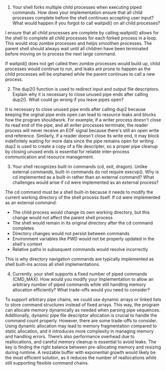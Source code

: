 1. Your shell forks multiple child processes when executing piped commands. How does your implementation ensure that all child processes complete before the shell continues accepting user input? What would happen if you forgot to call waitpid() on all child processes?

I ensure that all child processes are complete by calling waitpid() allows for the shell to complete all child processes for each forked process in a loop. This would stop zombie processes and helps smoothen processes. The parent shell should always wait until all children have been terminated before moving on to process the next large command.

If waitpid() does not get called then zombie processes would build up, child processes would continue to run, and leaks are prone to happen as the child processes will be orphaned while the parent continues to call a new process.


2. The dup2() function is used to redirect input and output file descriptors. Explain why it is necessary to close unused pipe ends after calling dup2(). What could go wrong if you leave pipes open?

It is necessary to close unused pipe ends after calling dup2 because keeping the orginal pipe ends open can lead to resource leaks and blocks how the program shouldwork. For example, if a writer process doesn't close its read end of the pipe, and all writer processes terminate, the reader process will never receive an EOF signal because there's still an open write end reference. Similarly, if a reader doesn't close its write end, it may block indefinitely waiting for more data since the pipe remains open for writing. dup2 is used to create a copy of a file descripter, so a proper pipe cleanup by closing unused ends is essential for reliable inter-process communication and resource management.

3. Your shell recognizes built-in commands (cd, exit, dragon). Unlike external commands, built-in commands do not require execvp(). Why is cd implemented as a built-in rather than an external command? What challenges would arise if cd were implemented as an external process?

The cd command must be a shell built-in because it needs to modify the current working directory of the shell process itself. If cd were implemented as an external command:

- The child process would change its own working directory, but this change would not affect the parent shell process
- The shell would remain in its original directory after the cd command completes
- Directory changes would not persist between commands
- Environment variables like PWD would not be properly updated in the shell's context
- Relative paths in subsequent commands would resolve incorrectly

This is why directory navigation commands are typically implemented as shell built-ins across all shell implementations.

4. Currently, your shell supports a fixed number of piped commands (CMD_MAX). How would you modify your implementation to allow an arbitrary number of piped commands while still handling memory allocation efficiently? What trade-offs would you need to consider?

To support arbitrary pipe chains, we could use dynamic arrays or linked lists to store command structures instead of fixed arrays. This way, the program can allocate memory dynamically as needed when parsing pipe sequences. Additionally, dynamic pipe file descriptor allocation is crucial to handle the command count properly. However, there are some trade-offs to consider. Using dynamic allocation may lead to memory fragmentation compared to static allocation, and it introduces more complexity in managing memory and handling errors. There’s also performance overhead due to reallocations, and careful memory cleanup is essential to avoid leaks. The key is finding the right balance between pre-allocating memory and resizing during runtime. A resizable buffer with exponential growth would likely be the most efficient solution, as it reduces the number of reallocations while still supporting flexible command chains.
